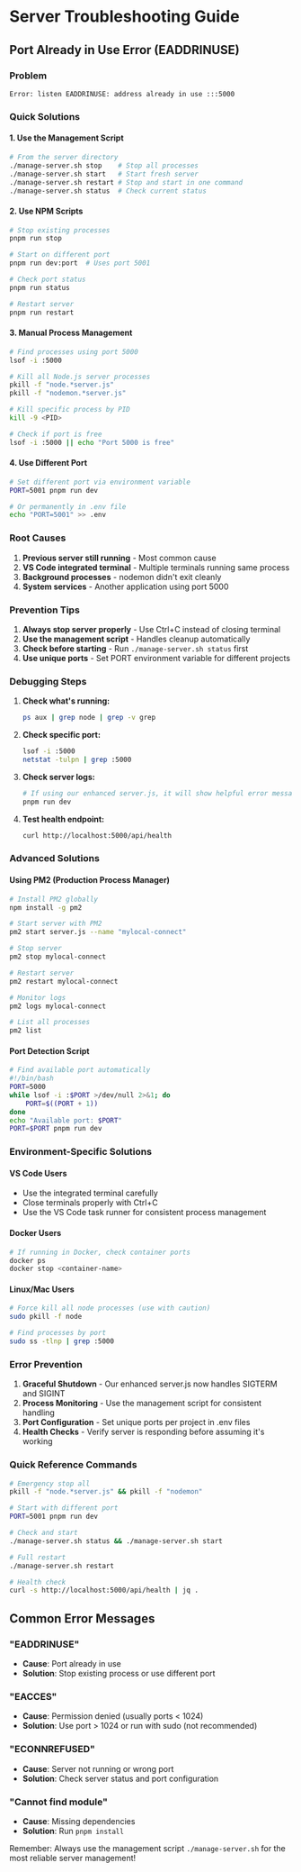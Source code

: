 # Server Troubleshooting Guide

## Port Already in Use Error (EADDRINUSE)

### Problem
```
Error: listen EADDRINUSE: address already in use :::5000
```

### Quick Solutions

#### 1. Use the Management Script
```bash
# From the server directory
./manage-server.sh stop    # Stop all processes
./manage-server.sh start   # Start fresh server
./manage-server.sh restart # Stop and start in one command
./manage-server.sh status  # Check current status
```

#### 2. Use NPM Scripts
```bash
# Stop existing processes
pnpm run stop

# Start on different port
pnpm run dev:port  # Uses port 5001

# Check port status
pnpm run status

# Restart server
pnpm run restart
```

#### 3. Manual Process Management
```bash
# Find processes using port 5000
lsof -i :5000

# Kill all Node.js server processes
pkill -f "node.*server.js"
pkill -f "nodemon.*server.js"

# Kill specific process by PID
kill -9 <PID>

# Check if port is free
lsof -i :5000 || echo "Port 5000 is free"
```

#### 4. Use Different Port
```bash
# Set different port via environment variable
PORT=5001 pnpm run dev

# Or permanently in .env file
echo "PORT=5001" >> .env
```

### Root Causes

1. **Previous server still running** - Most common cause
2. **VS Code integrated terminal** - Multiple terminals running same process
3. **Background processes** - nodemon didn't exit cleanly
4. **System services** - Another application using port 5000

### Prevention Tips

1. **Always stop server properly** - Use Ctrl+C instead of closing terminal
2. **Use the management script** - Handles cleanup automatically
3. **Check before starting** - Run `./manage-server.sh status` first
4. **Use unique ports** - Set PORT environment variable for different projects

### Debugging Steps

1. **Check what's running:**
   ```bash
   ps aux | grep node | grep -v grep
   ```

2. **Check specific port:**
   ```bash
   lsof -i :5000
   netstat -tulpn | grep :5000
   ```

3. **Check server logs:**
   ```bash
   # If using our enhanced server.js, it will show helpful error messages
   pnpm run dev
   ```

4. **Test health endpoint:**
   ```bash
   curl http://localhost:5000/api/health
   ```

### Advanced Solutions

#### Using PM2 (Production Process Manager)
```bash
# Install PM2 globally
npm install -g pm2

# Start server with PM2
pm2 start server.js --name "mylocal-connect"

# Stop server
pm2 stop mylocal-connect

# Restart server
pm2 restart mylocal-connect

# Monitor logs
pm2 logs mylocal-connect

# List all processes
pm2 list
```

#### Port Detection Script
```bash
# Find available port automatically
#!/bin/bash
PORT=5000
while lsof -i :$PORT >/dev/null 2>&1; do
    PORT=$((PORT + 1))
done
echo "Available port: $PORT"
PORT=$PORT pnpm run dev
```

### Environment-Specific Solutions

#### VS Code Users
- Use the integrated terminal carefully
- Close terminals properly with Ctrl+C
- Use the VS Code task runner for consistent process management

#### Docker Users
```bash
# If running in Docker, check container ports
docker ps
docker stop <container-name>
```

#### Linux/Mac Users
```bash
# Force kill all node processes (use with caution)
sudo pkill -f node

# Find processes by port
sudo ss -tlnp | grep :5000
```

### Error Prevention

1. **Graceful Shutdown** - Our enhanced server.js now handles SIGTERM and SIGINT
2. **Process Monitoring** - Use the management script for consistent handling
3. **Port Configuration** - Set unique ports per project in .env files
4. **Health Checks** - Verify server is responding before assuming it's working

### Quick Reference Commands

```bash
# Emergency stop all
pkill -f "node.*server.js" && pkill -f "nodemon"

# Start with different port
PORT=5001 pnpm run dev

# Check and start
./manage-server.sh status && ./manage-server.sh start

# Full restart
./manage-server.sh restart

# Health check
curl -s http://localhost:5000/api/health | jq .
```

## Common Error Messages

### "EADDRINUSE"
- **Cause**: Port already in use
- **Solution**: Stop existing process or use different port

### "EACCES"
- **Cause**: Permission denied (usually ports < 1024)
- **Solution**: Use port > 1024 or run with sudo (not recommended)

### "ECONNREFUSED"
- **Cause**: Server not running or wrong port
- **Solution**: Check server status and port configuration

### "Cannot find module"
- **Cause**: Missing dependencies
- **Solution**: Run `pnpm install`

Remember: Always use the management script `./manage-server.sh` for the most reliable server management!
